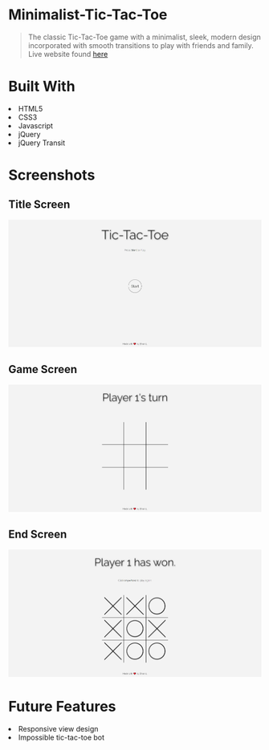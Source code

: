 # Minimalist-Tic-Tac-Toe

> The classic Tic-Tac-Toe game with a minimalist, sleek, modern design incorporated with smooth transitions to play with friends and family.
> Live website found [here](https://ethanl06.github.io/Minimalist-Tic-Tac-Toe/)

# Built With
<li>HTML5</li>
<li>CSS3</li>
<li>Javascript</li>
<li>jQuery</li>
<li>jQuery Transit</li>

# Screenshots
## Title Screen  
![Title Screen](https://github.com/EthanL06/Minimalist-Tic-Tac-Toe/blob/main/screenshots/title_screen_1.jpg)

## Game Screen  
![Game Screen](https://github.com/EthanL06/Minimalist-Tic-Tac-Toe/blob/main/screenshots/game_screen_1.jpg)

## End Screen  
![End Screen](https://github.com/EthanL06/Minimalist-Tic-Tac-Toe/blob/main/screenshots/end_screen_1.jpg)

# Future Features
<li>Responsive view design</li>
<li>Impossible tic-tac-toe bot</li>

